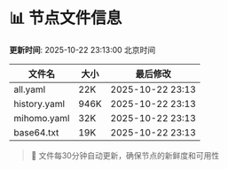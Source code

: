 # 📊 节点文件信息

**更新时间**: 2025-10-22 23:13:00 北京时间

| 文件名 | 大小 | 最后修改 |
|--------|------|----------|
| all.yaml | 22K | 2025-10-22 23:13 |
| history.yaml | 946K | 2025-10-22 23:13 |
| mihomo.yaml | 32K | 2025-10-22 23:13 |
| base64.txt | 19K | 2025-10-22 23:13 |

> 🔄 文件每30分钟自动更新，确保节点的新鲜度和可用性
